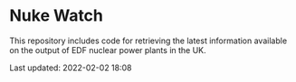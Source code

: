 # Nuke Watch

This repository includes code for retrieving the latest information available on the output of EDF nuclear power plants in the UK.

Last updated: 2022-02-02 18:08